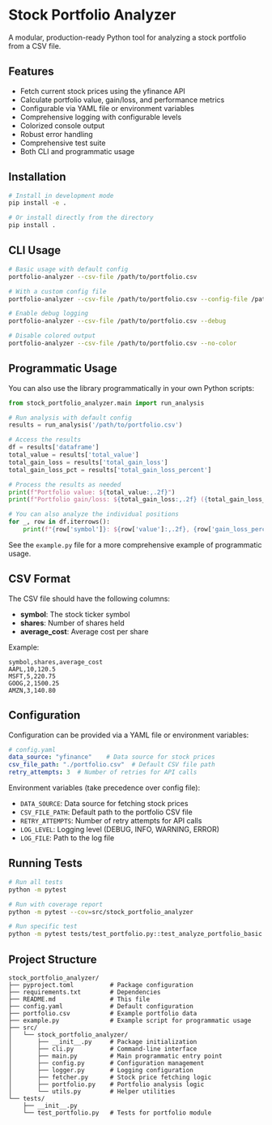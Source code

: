 # Stock Portfolio Analyzer

A modular, production-ready Python tool for analyzing a stock portfolio from a CSV file.

## Features

- Fetch current stock prices using the yfinance API
- Calculate portfolio value, gain/loss, and performance metrics
- Configurable via YAML file or environment variables
- Comprehensive logging with configurable levels
- Colorized console output
- Robust error handling
- Comprehensive test suite
- Both CLI and programmatic usage

## Installation

```bash
# Install in development mode
pip install -e .

# Or install directly from the directory
pip install .
```

## CLI Usage

```bash
# Basic usage with default config
portfolio-analyzer --csv-file /path/to/portfolio.csv

# With a custom config file
portfolio-analyzer --csv-file /path/to/portfolio.csv --config-file /path/to/config.yaml

# Enable debug logging
portfolio-analyzer --csv-file /path/to/portfolio.csv --debug

# Disable colored output
portfolio-analyzer --csv-file /path/to/portfolio.csv --no-color
```

## Programmatic Usage

You can also use the library programmatically in your own Python scripts:

```python
from stock_portfolio_analyzer.main import run_analysis

# Run analysis with default config
results = run_analysis('/path/to/portfolio.csv')

# Access the results
df = results['dataframe']
total_value = results['total_value']
total_gain_loss = results['total_gain_loss']
total_gain_loss_pct = results['total_gain_loss_percent']

# Process the results as needed
print(f"Portfolio value: ${total_value:,.2f}")
print(f"Portfolio gain/loss: ${total_gain_loss:,.2f} ({total_gain_loss_pct:.2f}%)")

# You can also analyze the individual positions
for _, row in df.iterrows():
    print(f"{row['symbol']}: ${row['value']:,.2f}, {row['gain_loss_percent']:.2f}%")
```

See the `example.py` file for a more comprehensive example of programmatic usage.

## CSV Format

The CSV file should have the following columns:
- **symbol**: The stock ticker symbol
- **shares**: Number of shares held
- **average_cost**: Average cost per share

Example:
```
symbol,shares,average_cost
AAPL,10,120.5
MSFT,5,220.75
GOOG,2,1500.25
AMZN,3,140.80
```

## Configuration

Configuration can be provided via a YAML file or environment variables:

```yaml
# config.yaml
data_source: "yfinance"    # Data source for stock prices
csv_file_path: "./portfolio.csv"  # Default CSV file path
retry_attempts: 3  # Number of retries for API calls
```

Environment variables (take precedence over config file):
- `DATA_SOURCE`: Data source for fetching stock prices
- `CSV_FILE_PATH`: Default path to the portfolio CSV file
- `RETRY_ATTEMPTS`: Number of retry attempts for API calls
- `LOG_LEVEL`: Logging level (DEBUG, INFO, WARNING, ERROR)
- `LOG_FILE`: Path to the log file

## Running Tests

```bash
# Run all tests
python -m pytest

# Run with coverage report
python -m pytest --cov=src/stock_portfolio_analyzer

# Run specific test
python -m pytest tests/test_portfolio.py::test_analyze_portfolio_basic
```

## Project Structure

```
stock_portfolio_analyzer/
├── pyproject.toml          # Package configuration
├── requirements.txt        # Dependencies
├── README.md               # This file
├── config.yaml             # Default configuration
├── portfolio.csv           # Example portfolio data
├── example.py              # Example script for programmatic usage
├── src/
│   └── stock_portfolio_analyzer/
│       ├── __init__.py     # Package initialization
│       ├── cli.py          # Command-line interface
│       ├── main.py         # Main programmatic entry point
│       ├── config.py       # Configuration management
│       ├── logger.py       # Logging configuration
│       ├── fetcher.py      # Stock price fetching logic
│       ├── portfolio.py    # Portfolio analysis logic
│       └── utils.py        # Helper utilities
└── tests/
    ├── __init__.py
    └── test_portfolio.py   # Tests for portfolio module
```
